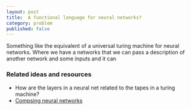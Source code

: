 ```yaml
---
layout: post
title:  A functional language for neural networks?
category: problem
published: false
---
```




Something like the equivalent of a universal turing machine for neural networks. Where we have a networks that we can pass a description of another network and some inputs and it can 


### Related ideas and resources

* How are the layers in a neural net related to the tapes in a turing machine?
* [Compsing neural networks]()